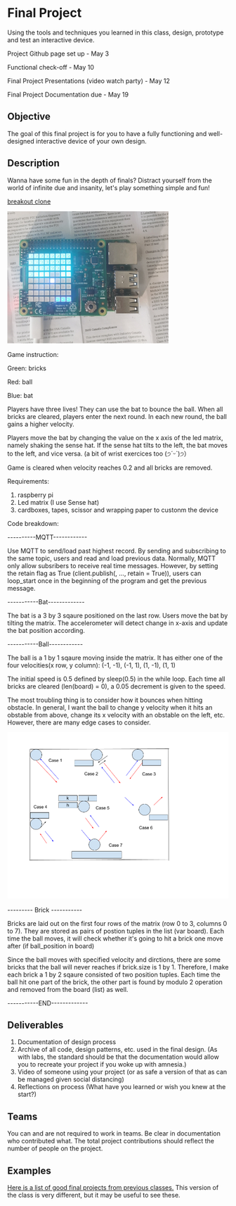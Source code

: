 # Final Project

Using the tools and techniques you learned in this class, design, prototype and test an interactive device.

Project Github page set up - May 3

Functional check-off - May 10
 
Final Project Presentations (video watch party) - May 12

Final Project Documentation due - May 19



## Objective

The goal of this final project is for you to have a fully functioning and well-designed interactive device of your own design.
 
## Description

Wanna have some fun in the depth of finals? Distract yourself from the world of infinite due and insanity, let's play something simple and fun!

[breakout clone](https://youtu.be/ivUhyYDvSVo)

<img src="https://github.com/helensz98/Interactive-Lab-Hub/blob/Spring2021/Final%20Project/breakout_clone.jpg" height="300"> 

Game instruction: 

Green: bricks

Red: ball

Blue: bat

Players have three lives! They can use the bat to bounce the ball. When all bricks are cleared, players enter the next round. In each new round, the ball gains a higher velocity.

Players move the bat by changing the value on the x axis of the led matrix, namely shaking the sense hat. If the sense hat tilts to the left, the bat moves to the left, and vice versa. (a bit of wrist exercices too (੭ˊᵕˋ)੭）

Game is cleared when velocity reaches 0.2 and all bricks are removed. 

Requirements:

1. raspberry pi
2. Led matrix (I use Sense hat)
3. cardboxes, tapes, scissor and wrapping paper to custonm the device

Code breakdown:

----------MQTT------------
 
Use MQTT to send/load past highest record. By sending and subscribing to the same topic, users and read and load previous data. Normally, MQTT only allow subsribers to receive real time messages. However, by setting the retain flag as True (client.publish(, ..., retain = True)), users can loop_start once in the beginning of the program and get the previous message. 

-----------Bat-------------

The bat is a 3 by 3 sqaure positioned on the last row. Users move the bat by tilting the matrix. The accelerometer will detect change in x-axis and update the bat position according. 

-----------Ball------------

The ball is a 1 by 1 sqaure moving inside the matrix. It has either one of the four velocities(x row, y column): (-1, -1), (-1, 1), (1, -1), (1, 1)

The initial speed is 0.5 defined by sleep(0.5) in the while loop. Each time all bricks are cleared (len(board) = 0), a 0.05 decrement is given to the speed. 

The most troubling thing is to consider how it bounces when hitting obstacle. In general, I want the ball to change y velocity when it hits an obstable from above, change its x velocity with an obstable on the left, etc. However, there are many edge cases to consider. 

![input settings](https://github.com/helensz98/Interactive-Lab-Hub/blob/Spring2021/Final%20Project/setup.png?raw=true)

--------- Brick -----------

Bricks are laid out on the first four rows of the matrix (row 0 to 3, columns 0 to 7). They are stored as pairs of postion tuples in the list (var board). Each
 time the ball moves, it will check whether it's going to hit a brick one move after (if ball_position in board)
 
 Since the ball moves with specified velocity and dirctions, there are some bricks that the ball will never reaches if brick.size is 1 by 1. Therefore, I make each brick a 1 by 2 sqaure consisted of two position tuples. Each time the ball hit one part of the brick, the other part is found by modulo 2 operation and removed from the board (list) as well. 
 
 -----------END-------------

## Deliverables

1. Documentation of design process
2. Archive of all code, design patterns, etc. used in the final design. (As with labs, the standard should be that the documentation would allow you to recreate your project if you woke up with amnesia.)
3. Video of someone using your project (or as safe a version of that as can be managed given social distancing)
4. Reflections on process (What have you learned or wish you knew at the start?)


## Teams

You can and are not required to work in teams. Be clear in documentation who contributed what. The total project contributions should reflect the number of people on the project.

## Examples

[Here is a list of good final projects from previous classes.](https://github.com/FAR-Lab/Developing-and-Designing-Interactive-Devices/wiki/Previous-Final-Projects)
This version of the class is very different, but it may be useful to see these.
